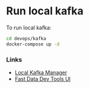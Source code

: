 # Run local kafka

To run local kafka:

```bash
cd devops/kafka
docker-compose up -d
```

### Links
* [Local Kafka Manager](localhost:9000)
* [Fast Data Dev Tools UI](localhost:3030)